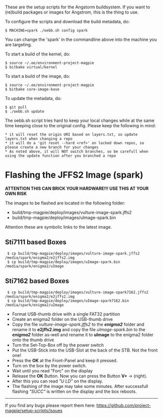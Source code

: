 These are the setup scripts for the Angstorm buildsystem. If you want to (re)build packages or images for Angstrom, this is the thing to use.

To configure the scripts and download the build metadata, do:

	$ MACHINE=spark ./oebb.sh config spark

You can change the 'spark' in the commandline above into the machine you are targeting.

To start a build of the kernel, do:

	$ source ~/.oe/environment-project-magpie
	$ bitbake virtual/kernel

To start a build of the image, do:
        
	$ source ~/.oe/environment-project-magpie
	$ bitbake core-image-base 

To update the metadata, do:

	$ git pull
	$ ./oebb.sh update

The oebb.sh script tries hard to keep your local changes while at the same time keeping close to the original config. Please keep the following in mind:

	* it will reset the origin URI based on layers.txt, so update layers.txt when changing a repo
	* it will do a 'git reset --hard <ref>' on locked down repos, so please create a new branch for your changes
	* As noted above, it will NOT switch branches, so be carefull when using the update function after you branched a repo


Flashing the JFFS2 Image (spark)
================================

**ATTENTION THIS CAN BRICK YOUR HARDWARE!!! USE THIS AT YOUR OWN RISK**

The images to be flashed are located in the following folder:
- build/tmp-magpie/deploy/images/vulture-image-spark.jffs2
- build/tmp-magpie/deploy/images/uImage-spark.bin

Attention these are symbolic links to the latest image.

Sti7111 based Boxes
-------------------

     $ cp build/tmp-magpie/deploy/images/vulture-image-spark.jffs2 /media/spark/enigma2/e2jffs2.img
     $ cp build/tmp-magpie/deploy/images/uImage-spark.bin /media/spark/enigma2/uImage

Sti7162 based Boxes
-------------------

     $ cp build/tmp-magpie/deploy/images/vulture-image-spark7162.jffs2 /media/spark/enigma2/e2jffs2.img
     $ cp build/tmp-magpie/deploy/images/uImage-spark7162.bin /media/spark/enigma2/uImage     

- Format USB-thumb drive with a single FAT32 partition
- Create an enigma2 folder on the USB-thumb drive
- Copy the file _vulture-image-spark.jffs2_ to the **_enigma2_** folder and rename it to **e2jffs2.img** and copy the file _uImage-spark.bin_ to the **_enigma2_** folder as-well and rename it to **uImage** to the enigma2 folder onto the thumb drive
- Turn the Set-Top-Box off by the power switch
- Put the USB-Stick into the USB-Slot at the back of the STB. Not the front one!
- Press the **OK** at the Front-Panel and keep it pressed.
- Turn on the box by the power switch.
- Wait until you read "Forc" on the display
- Release the **OK** Button. Now you can press the Button **V+** -> (right).
- After this you can read *"U LD"* on the display.
- The flashing of the image may take some minutes. After successfull flashing *"SUCC"* is written on the display and the box reboots.

---------------------------------------
If you find any bugs please report them here: https://github.com/project-magpie/setup-scripts/issues 
